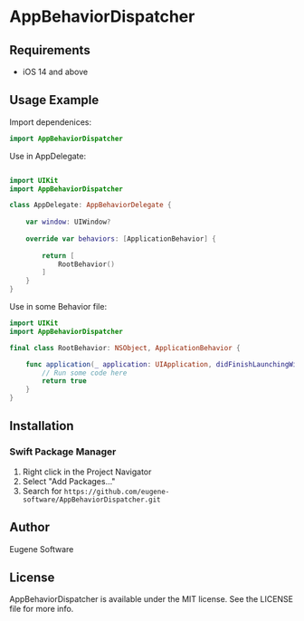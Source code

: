 # AppBehaviorDispatcher

## Requirements 

- iOS 14 and above

## Usage Example

Import dependenices:

```swift
import AppBehaviorDispatcher
```

Use in AppDelegate:

```swift

import UIKit
import AppBehaviorDispatcher

class AppDelegate: AppBehaviorDelegate {
    
    var window: UIWindow?
    
    override var behaviors: [ApplicationBehavior] {
        
        return [
            RootBehavior()
        ]
    }
}
```

Use in some Behavior file:

```swift
import UIKit
import AppBehaviorDispatcher

final class RootBehavior: NSObject, ApplicationBehavior {

    func application(_ application: UIApplication, didFinishLaunchingWithOptions launchOptions: [UIApplication.LaunchOptionsKey : Any]? = nil) -> Bool {
        // Run some code here
        return true
    }
}
```

## Installation

### Swift Package Manager
1. Right click in the Project Navigator
2. Select "Add Packages..."
3. Search for ```https://github.com/eugene-software/AppBehaviorDispatcher.git```

## Author

Eugene Software

## License

AppBehaviorDispatcher is available under the MIT license. See the LICENSE file for more info.
